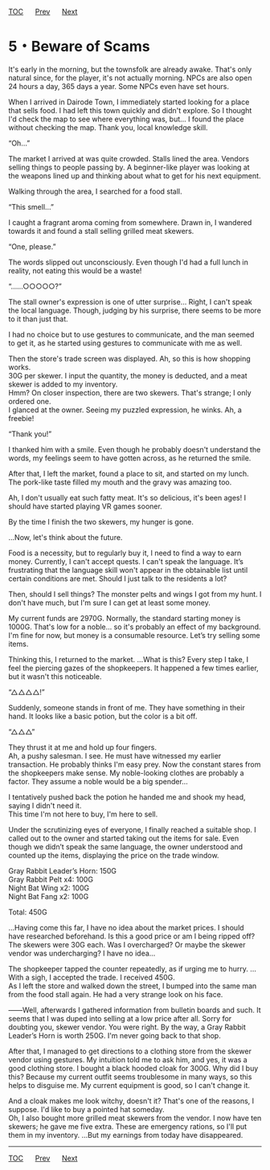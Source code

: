 [TOC](../readme.md)&nbsp;&nbsp;&nbsp;&nbsp;&nbsp;&nbsp;[Prev](Section0004.md)&nbsp;&nbsp;&nbsp;&nbsp;&nbsp;&nbsp;[Next](Section0006.md)



# 5・Beware of Scams

It's early in the morning, but the townsfolk are already awake. That's
only natural since, for the player, it's not actually morning. NPCs are
also open 24 hours a day, 365 days a year. Some NPCs even have set
hours.  
  
When I arrived in Dairode Town, I immediately started looking for a
place that sells food. I had left this town quickly and didn't explore.
So I thought I'd check the map to see where everything was, but... I
found the place without checking the map. Thank you, local knowledge
skill.  
  
“Oh…”  
  
The market I arrived at was quite crowded. Stalls lined the area.
Vendors selling things to people passing by. A beginner-like player was
looking at the weapons lined up and thinking about what to get for his
next equipment.  
  
Walking through the area, I searched for a food stall.  
  
“This smell…”  
  
I caught a fragrant aroma coming from somewhere. Drawn in, I wandered
towards it and found a stall selling grilled meat skewers.  
  
“One, please.”  
  
The words slipped out unconsciously. Even though I'd had a full lunch in
reality, not eating this would be a waste!  
  
“……○○○○○?”  
  
The stall owner's expression is one of utter surprise… Right, I can't
speak the local language. Though, judging by his surprise, there seems
to be more to it than just that.  
  
I had no choice but to use gestures to communicate, and the man seemed
to get it, as he started using gestures to communicate with me as
well.  
  
Then the store's trade screen was displayed. Ah, so this is how shopping
works.  
30G per skewer. I input the quantity, the money is deducted, and a meat
skewer is added to my inventory.  
Hmm? On closer inspection, there are two skewers. That's strange; I only
ordered one.  
I glanced at the owner. Seeing my puzzled expression, he winks. Ah, a
freebie!  
  
“Thank you!”  
  
I thanked him with a smile. Even though he probably doesn't understand
the words, my feelings seem to have gotten across, as he returned the
smile.  
  
After that, I left the market, found a place to sit, and started on my
lunch. The pork-like taste filled my mouth and the gravy was amazing
too.  
  
Ah, I don't usually eat such fatty meat. It's so delicious, it's been
ages! I should have started playing VR games sooner.  
  
By the time I finish the two skewers, my hunger is gone.  
  
…Now, let's think about the future.  
  
Food is a necessity, but to regularly buy it, I need to find a way to
earn money. Currently, I can't accept quests. I can't speak the
language. It’s frustrating that the language skill won't appear in the
obtainable list until certain conditions are met. Should I just talk to
the residents a lot?  
  
Then, should I sell things? The monster pelts and wings I got from my
hunt. I don't have much, but I'm sure I can get at least some money.  
  
My current funds are 2970G. Normally, the standard starting money is
1000G. That's low for a noble… so it's probably an effect of my
background. I'm fine for now, but money is a consumable resource. Let’s
try selling some items.  
  
Thinking this, I returned to the market. …What is this? Every step I
take, I feel the piercing gazes of the shopkeepers. It happened a few
times earlier, but it wasn't this noticeable.  
  
“△△△△!”  
  
Suddenly, someone stands in front of me. They have something in their
hand. It looks like a basic potion, but the color is a bit off.  
  
“△△△”  
  
They thrust it at me and hold up four fingers.  
Ah, a pushy salesman. I see. He must have witnessed my earlier
transaction. He probably thinks I'm easy prey. Now the constant stares
from the shopkeepers make sense. My noble-looking clothes are probably a
factor. They assume a noble would be a big spender…  
  
I tentatively pushed back the potion he handed me and shook my head,
saying I didn't need it.  
This time I'm not here to buy, I'm here to sell.  
  
Under the scrutinizing eyes of everyone, I finally reached a suitable
shop. I called out to the owner and started taking out the items for
sale. Even though we didn’t speak the same language, the owner
understood and counted up the items, displaying the price on the trade
window.  
  
Gray Rabbit Leader’s Horn: 150G  
Gray Rabbit Pelt x4: 100G  
Night Bat Wing x2: 100G  
Night Bat Fang x2: 100G  
  
Total: 450G  
  
…Having come this far, I have no idea about the market prices. I should
have researched beforehand. Is this a good price or am I being ripped
off? The skewers were 30G each. Was I overcharged? Or maybe the skewer
vendor was undercharging? I have no idea…  
  
The shopkeeper tapped the counter repeatedly, as if urging me to hurry.
…With a sigh, I accepted the trade. I received 450G.  
As I left the store and walked down the street, I bumped into the same
man from the food stall again. He had a very strange look on his face.  
  
――Well, afterwards I gathered information from bulletin boards and such.
It seems that I was duped into selling at a low price after all. Sorry
for doubting you, skewer vendor. You were right. By the way, a Gray
Rabbit Leader’s Horn is worth 250G. I'm never going back to that shop.  
  
After that, I managed to get directions to a clothing store from the
skewer vendor using gestures. My intuition told me to ask him, and yes,
it was a good clothing store. I bought a black hooded cloak for 300G.
Why did I buy this? Because my current outfit seems troublesome in many
ways, so this helps to disguise me. My current equipment is good, so I
can't change it.  
  
And a cloak makes me look witchy, doesn't it? That's one of the reasons,
I suppose. I'd like to buy a pointed hat someday.  
Oh, I also bought more grilled meat skewers from the vendor. I now have
ten skewers; he gave me five extra. These are emergency rations, so I'll
put them in my inventory. …But my earnings from today have
disappeared.  
  
  
  


---
[TOC](../readme.md)&nbsp;&nbsp;&nbsp;&nbsp;&nbsp;&nbsp;[Prev](Section0004.md)&nbsp;&nbsp;&nbsp;&nbsp;&nbsp;&nbsp;[Next](Section0006.md)

